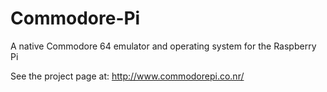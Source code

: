 Commodore-Pi
============

A native Commodore 64 emulator and operating system for the Raspberry Pi

See the project page at: http://www.commodorepi.co.nr/
